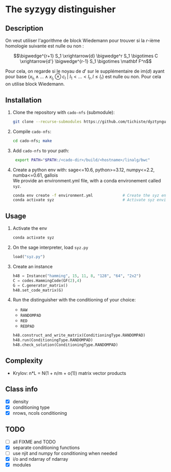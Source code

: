 # The syzygy distinguisher

## Description
On veut utiliser l'agorithme de block Wiedemann pour trouver si la $r$-ième homologie suivante est nulle ou non :  

```math
\bigwedge^{r+1} S_1 \xrightarrow{d} \bigwedge^r S_1 \bigotimes C \xrightarrow{d'} \bigwedge^{r-1} S_1 \bigotimes \mathbf F^n
```

Pour cela, on regarde si le noyau de $d'$ sur le supplémentaire de $\mathrm{im}(d)$ ayant pour base $\{ x_{l_1}\wedge \dots \wedge x_{l_r} \otimes c_l\ |\ l_1<\dots <l_r, l \leq l_r \}$ est nulle ou non. Pour cela on utilise block Wiedemann.
## Installation

1. Clone the repository with `cado-nfs` (submodule):

    ```bash
    git clone --recurse-submodules https://github.com/tichiste/dyztynguysher.git
    ```

2. Compile `cado-nfs`:

   ```bash
   cd cado-nfs; make
   ```

3. Add `cado-nfs` to your path:

   ```bash
    export PATH="$PATH:/<cado-dir>/build/<hostname>/linalg/bwc"
   ```

4. Create a python env with: sage<=10.6, python>=3.12, numpy<=2.2, numba<=0.61, gallois  
   We provide an environment.yml file, with a conda environement called `syz`.

    ```bash
    conda env create -f environment.yml             # Create the syz environment from file
    conda activate syz                              # Activate syz environment
    ```

## Usage

1. Activate the env

    ```bash
    conda activate syz
    ```

2. On the sage interpreter, load `syz.py`

    ```python
    load("syz.py")
    ```

3. Create an instance

    ```python
    h48 = Instance("hamming", 15, 11, 8, "128", "64", "2x2")
    C = codes.HammingCode(GF(2),4)
    G = C.generator_matrix()
    h48.set_code_matrix(G)
    ```

4. Run the distinguisher with the conditioning of your choice:
   - `RAW`
   - `RANDOMPAD`
   - `RED`
   - `REDPAD`

    ```python
    h48.construct_and_write_matrix(ConditioningType.RANDOMPAD)
    h48.run(ConditioningType.RANDOMPAD)
    h48.check_solution(ConditioningType.RANDOMPAD)
    ```

## Complexity

- Krylov: n*L = N(1 + n/m + o(1)) matrix vector products

## Class info

- [x] density
- [x] conditioning type
- [x] nrows, ncols conditioning

## TODO

- [ ] all FIXME and TODO
- [x] separate conditioning functions
- [ ] use njit and numpy for conditioning when needed
- [x] i/o and ndarray of ndarray
- [x] modules

